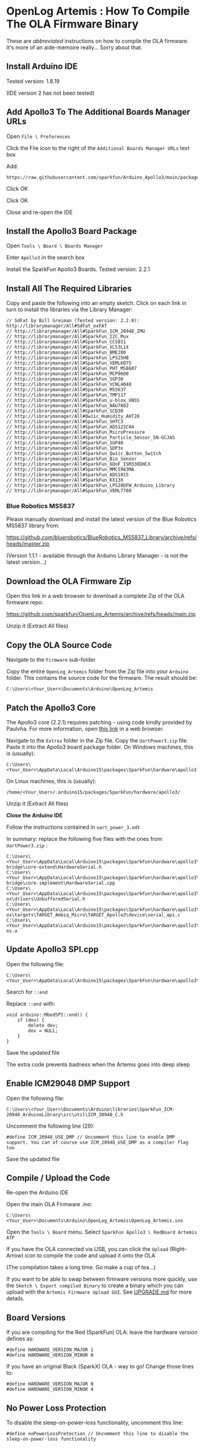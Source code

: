 # OpenLog Artemis : How To Compile The OLA Firmware Binary

These are  _abbreviated_ instructions on how to compile the OLA firmware. It's more of an aide-memoire really... Sorry about that.

## Install Arduino IDE

Tested version: 1.8.19

(IDE version 2 has not been tested)

## Add Apollo3 To The Additional Boards Manager URLs

Open `File \ Preferences`

Click the File icon to the right of the `Additional Boards Manager URLs` text box

Add:

```
https://raw.githubusercontent.com/sparkfun/Arduino_Apollo3/main/package_sparkfun_apollo3_index.json
```

Click OK

Click OK

Close and re-open the IDE

## Install the Apollo3 Board Package

Open `Tools \ Board \ Boards Manager`

Enter `Apollo3` in the search box

Install the SparkFun Apollo3 Boards. Tested version: 2.2.1

## Install All The Required Libraries

Copy and paste the following into an empty sketch. Click on each link in turn to install the libraries via the Library Manager:

```
// SdFat by Bill Greiman (Tested version: 2.2.0): http://librarymanager/All#SdFat_exFAT
// http://librarymanager/All#SparkFun_ICM_20948_IMU
// http://librarymanager/All#SparkFun_I2C_Mux
// http://librarymanager/All#SparkFun_CCS811
// http://librarymanager/All#SparkFun_VL53L1X
// http://librarymanager/All#SparkFun_BME280
// http://librarymanager/All#SparkFun_LPS25HB
// http://librarymanager/All#SparkFun_VEML6075
// http://librarymanager/All#SparkFun_PHT_MS8607
// http://librarymanager/All#SparkFun_MCP9600
// http://librarymanager/All#SparkFun_SGP30
// http://librarymanager/All#SparkFun_VCNL4040
// http://librarymanager/All#SparkFun_MS5637
// http://librarymanager/All#SparkFun_TMP117
// http://librarymanager/All#SparkFun_u-blox_GNSS
// http://librarymanager/All#SparkFun_NAU7802
// http://librarymanager/All#SparkFun_SCD30
// http://librarymanager/All#Qwiic_Humidity_AHT20
// http://librarymanager/All#SparkFun_SHTC3
// http://librarymanager/All#SparkFun_ADS122C04
// http://librarymanager/All#SparkFun_MicroPressure
// http://librarymanager/All#SparkFun_Particle_Sensor_SN-GCJA5
// http://librarymanager/All#SparkFun_SGP40
// http://librarymanager/All#SparkFun_SDP3x
// http://librarymanager/All#SparkFun_Qwiic_Button_Switch
// http://librarymanager/All#SparkFun_Bio_Sensor
// http://librarymanager/All#SparkFun_6DoF_ISM330DHCX
// http://librarymanager/All#SparkFun_MMC5983MA
// http://librarymanager/All#SparkFun_ADS1015
// http://librarymanager/All#SparkFun_KX13X
// http://librarymanager/All#SparkFun_LPS28DFW_Arduino_Library
// http://librarymanager/All#SparkFun_VEML7700
```

### Blue Robotics MS5837

Please manually download and install the latest version of the Blue Robotics MS5837 library from:

https://github.com/bluerobotics/BlueRobotics_MS5837_Library/archive/refs/heads/master.zip

(Version 1.1.1 - available through the Arduino Library Manager - is not the latest version...)

## Download the OLA Firmware Zip

Open this link in a web browser to download a complete Zip of the OLA firmware repo:

https://github.com/sparkfun/OpenLog_Artemis/archive/refs/heads/main.zip

Unzip it (Extract All files)

## Copy the OLA Source Code

Navigate to the `Firmware` sub-folder

Copy the entire `OpenLog_Artemis` folder from the Zip file into your `Arduino` folder. This contains the source code for the firmware. The result should be:

```
C:\Users\<Your_User>\Documents\Arduino\OpenLog_Artemis
```

## Patch the Apollo3 Core

The Apollo3 core (2.2.1) requires patching - using code kindly provided by Paulvha. For more information, open [this link](https://github.com/sparkfun/OpenLog_Artemis/issues/117#issuecomment-1085881142) in a web browser.

Navigate to the `Extras` folder in the Zip file. Copy the `UartPower3.zip` file. Paste it into the Apollo3 board package folder. On Windows machines, this is (usually):

```
C:\Users\<Your_User>\AppData\Local\Arduino15\packages\SparkFun\hardware\apollo3
```

On Linux machines, this is (usually):
```
/home/<Your_User>/.arduino15/packages/SparkFun/hardware/apollo3/
```

Unzip it (Extract All files)

**Close the Arduino IDE**

Follow the instructions contained in `uart_power_3.odt`

In summary: replace the following five files with the ones from `UartPower3.zip` :

```
C:\Users\<Your_User>\AppData\Local\Arduino15\packages\SparkFun\hardware\apollo3\2.2.1\cores\arduino\mbed-bridge\core-extend\HardwareSerial.h
C:\Users\<Your_User>\AppData\Local\Arduino15\packages\SparkFun\hardware\apollo3\2.2.1\cores\arduino\mbed-bridge\core-implement\HardwareSerial.cpp
C:\Users\<Your_User>\AppData\Local\Arduino15\packages\SparkFun\hardware\apollo3\2.2.1\cores\mbed-os\drivers\UnbufferedSerial.h
C:\Users\<Your_User>\AppData\Local\Arduino15\packages\SparkFun\hardware\apollo3\2.2.1\cores\mbed-os\targets\TARGET_Ambiq_Micro\TARGET_Apollo3\device\serial_api.c
C:\Users\<Your_User>\AppData\Local\Arduino15\packages\SparkFun\hardware\apollo3\2.2.1\variants\SFE_ARTEMIS_ATP\mbed\libmbed-os.a
```

## Update Apollo3 SPI.cpp

Open the following file:

```
C:\Users\<Your_User>\AppData\Local\Arduino15\packages\SparkFun\hardware\apollo3\2.2.1\libraries\SPI\src\SPI.cpp
```

Search for `::end`

Replace `::end` with:

```
void arduino::MbedSPI::end() {
    if (dev) {
        delete dev;
        dev = NULL;
    }
}
```

Save the updated file

The extra code prevents badness when the Artemis goes into deep sleep

## Enable ICM29048 DMP Support

Open the following file:

```
C:\Users\<Your_User>\Documents\Arduino\libraries\SparkFun_ICM-20948_ArduinoLibrary\src\util\ICM_20948_C.h
```

Uncomment the following line (29):

```
#define ICM_20948_USE_DMP // Uncomment this line to enable DMP support. You can of course use ICM_20948_USE_DMP as a compiler flag too
```

Save the updated file

## Compile / Upload the Code

Re-open the Arduino IDE

Open the main OLA Firmware .ino:

```
C:\Users\<Your_User>\Documents\Arduino\OpenLog_Artemis\OpenLog_Artemis.ino
```

Open the `Tools \ Board` menu. Select `SparkFun Apollo3 \ RedBoard Artemis ATP`

If you have the OLA connected via USB, you can click the `Upload` (Right-Arrow) icon to compile the code and upload it onto the OLA

(The compilation takes a long time. Go make a cup of tea...)

If you want to be able to swap between firmware versions more quickly, use the `Sketch \ Export compiled Binary` to create a binary which
you can upload with the `Artemis Firmware Upload GUI`. See [UPGRADE.md](./UPGRADE.md) for more details.

## Board Versions

If you are compiling for the Red (SparkFun) OLA: leave the hardware version defines as:

```
#define HARDWARE_VERSION_MAJOR 1
#define HARDWARE_VERSION_MINOR 0
```

If you have an original Black (SparkX) OLA - way to go! Change those lines to:

```
#define HARDWARE_VERSION_MAJOR 0
#define HARDWARE_VERSION_MINOR 4
```

## No Power Loss Protection

To disable the sleep-on-power-loss functionality, uncomment this line:

```
#define noPowerLossProtection // Uncomment this line to disable the sleep-on-power-loss functionality
```

